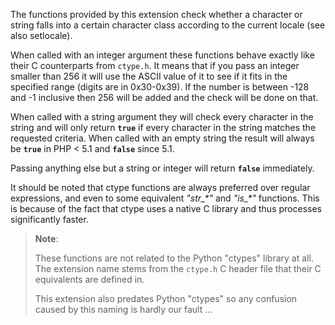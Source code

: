 The functions provided by this extension check whether a character or
string falls into a certain character class according to the current
locale (see also <span class="function">setlocale</span>).

When called with an integer argument these functions behave exactly like
their C counterparts from `ctype.h`. It means that if you pass an
integer smaller than 256 it will use the ASCII value of it to see if it
fits in the specified range (digits are in 0x30-0x39). If the number is
between -128 and -1 inclusive then 256 will be added and the check will
be done on that.

When called with a string argument they will check every character in
the string and will only return **`true`** if every character in the
string matches the requested criteria. When called with an empty string
the result will always be **`true`** in PHP \< 5.1 and **`false`** since
5.1.

Passing anything else but a string or integer will return **`false`**
immediately.

It should be noted that ctype functions are always preferred over
regular expressions, and even to some equivalent *"str\_\*"* and
*"is\_\*"* functions. This is because of the fact that ctype uses a
native C library and thus processes significantly faster.

> **Note**:
>
> These functions are not related to the Python "ctypes" library at all.
> The extension name stems from the `ctype.h` C header file that their C
> equivalents are defined in.
>
> This extension also predates Python "ctypes" so any confusion caused
> by this naming is hardly our fault ...
